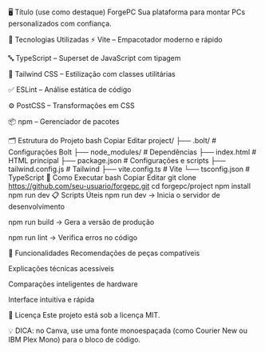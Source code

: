 🖥️ Título (use como destaque)
ForgePC
Sua plataforma para montar PCs personalizados com confiança.

🧰 Tecnologias Utilizadas
⚡ Vite – Empacotador moderno e rápido

🔤 TypeScript – Superset de JavaScript com tipagem

🎨 Tailwind CSS – Estilização com classes utilitárias

✅ ESLint – Análise estática de código

⚙️ PostCSS – Transformações em CSS

📦 npm – Gerenciador de pacotes

🗂️ Estrutura do Projeto
bash
Copiar
Editar
project/
├── .bolt/                  # Configurações Bolt
├── node_modules/           # Dependências
├── index.html              # HTML principal
├── package.json            # Configurações e scripts
├── tailwind.config.js      # Tailwind
├── vite.config.ts          # Vite
└── tsconfig.json           # TypeScript
🚀 Como Executar
bash
Copiar
Editar
git clone https://github.com/seu-usuario/forgepc.git
cd forgepc/project
npm install
npm run dev
📋 Scripts Úteis
npm run dev → Inicia o servidor de desenvolvimento

npm run build → Gera a versão de produção

npm run lint → Verifica erros no código

🧠 Funcionalidades
Recomendações de peças compatíveis

Explicações técnicas acessíveis

Comparações inteligentes de hardware

Interface intuitiva e rápida

📝 Licença
Este projeto está sob a licença MIT.

💡 DICA: no Canva, use uma fonte monoespaçada (como Courier New ou IBM Plex Mono) para o bloco de código.